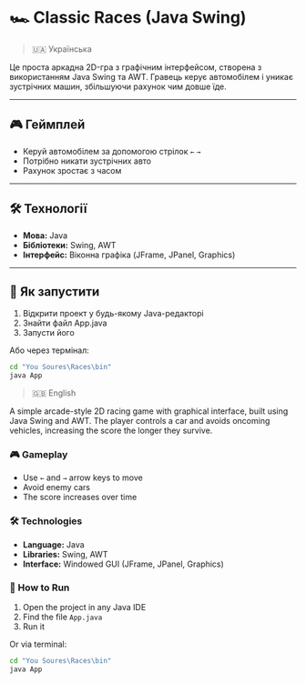 # 🏎️ Classic Races (Java Swing)

> 🇺🇦 Українська 

Це проста аркадна 2D-гра з графічним інтерфейсом, створена з використанням Java Swing та AWT. Гравець керує автомобілем і уникає зустрічних машин, збільшуючи рахунок чим довше їде.

---

## 🎮 Геймплей

- Керуй автомобілем за допомогою стрілок `←` `→`
- Потрібно никати зустрічних авто
- Рахунок зростає з часом

---

## 🛠 Технології

- **Мова:** Java
- **Бібліотеки:** Swing, AWT
- **Інтерфейс:** Віконна графіка (JFrame, JPanel, Graphics)

---

## 🚀 Як запустити

1. Відкрити проект у будь-якому Java-редакторі
2. Знайти файл App.java
3. Запусти його

Або через термінал:

```bash
cd "You Soures\Races\bin"
java App

```

> 🇬🇧 English

A simple arcade-style 2D racing game with graphical interface, built using Java Swing and AWT. The player controls a car and avoids oncoming vehicles, increasing the score the longer they survive.

### 🎮 Gameplay
- Use `←` and `→` arrow keys to move
- Avoid enemy cars
- The score increases over time

### 🛠 Technologies
- **Language:** Java
- **Libraries:** Swing, AWT
- **Interface:** Windowed GUI (JFrame, JPanel, Graphics)

### 🚀 How to Run
1. Open the project in any Java IDE
2. Find the file `App.java`
3. Run it

Or via terminal:
```bash
cd "You Soures\Races\bin"
java App
```